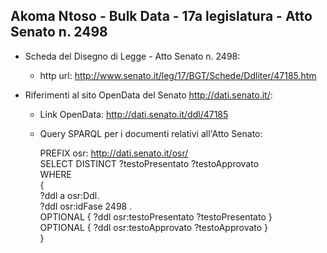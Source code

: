 ## Akoma Ntoso - Bulk Data - 17a legislatura - Atto Senato n. 2498 ##

* Scheda del Disegno di Legge - Atto Senato n. 2498:
	* http url: http://www.senato.it/leg/17/BGT/Schede/Ddliter/47185.htm

* Riferimenti al sito OpenData del Senato http://dati.senato.it/:
	* Link OpenData: http://dati.senato.it/ddl/47185
	* Query SPARQL per i documenti relativi all'Atto Senato:

        PREFIX osr: <http://dati.senato.it/osr/>  
		SELECT DISTINCT ?testoPresentato ?testoApprovato  
		WHERE  
		{  
		    ?ddl a osr:Ddl.  
		    ?ddl osr:idFase 2498 .  
		    OPTIONAL { ?ddl osr:testoPresentato ?testoPresentato }  
		    OPTIONAL { ?ddl osr:testoApprovato ?testoApprovato }  
		}
		